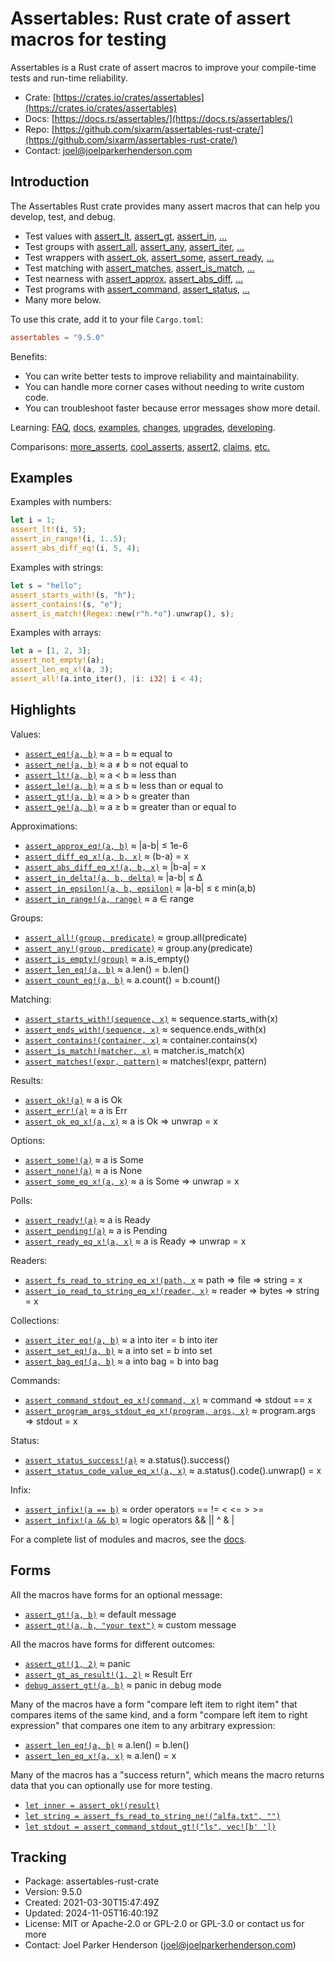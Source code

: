 <!--
tags: #assert #assertion #rust #testing #macros #tdd #testdrivendevelopment
-->

# Assertables: Rust crate of assert macros for testing

Assertables is a Rust crate of assert macros to improve your compile-time tests and run-time reliability.

* Crate: [https://crates.io/crates/assertables](https://crates.io/crates/assertables)
* Docs: [https://docs.rs/assertables/](https://docs.rs/assertables/)
* Repo: [https://github.com/sixarm/assertables-rust-crate/](https://github.com/sixarm/assertables-rust-crate/)
* Contact: [joel@joelparkerhenderson.com](mailto:joel@joelparkerhenderson.com)

## Introduction

The Assertables Rust crate provides many assert macros
that can help you develop, test, and debug.

* Test values with
  [assert_lt](https://docs.rs/assertables/9.5.0/assertables/assert_lt),
  [assert_gt](https://docs.rs/assertables/9.5.0/assertables/assert_gt),
  [assert_in](https://docs.rs/assertables/9.5.0/assertables/assert_in),
  […](https://docs.rs/assertables)
* Test groups with
  [assert_all](https://docs.rs/assertables/9.5.0/assertables/assert_all),
  [assert_any](https://docs.rs/assertables/9.5.0/assertables/assert_any),
  [assert_iter](https://docs.rs/assertables/9.5.0/assertables/assert_iter),
  […](https://docs.rs/assertables)
* Test wrappers with
  [assert_ok](https://docs.rs/assertables/9.5.0/assertables/assert_ok),
  [assert_some](https://docs.rs/assertables/9.5.0/assertables/assert_some),
  [assert_ready](https://docs.rs/assertables/9.5.0/assertables/assert_ready),
  […](https://docs.rs/assertables)
* Test matching with
  [assert_matches](https://docs.rs/assertables/9.5.0/assertables/assert_matches),
  [assert_is_match](https://docs.rs/assertables/9.5.0/assertables/assert_is_match),
  […](https://docs.rs/assertables)
* Test nearness with
  [assert_approx](https://docs.rs/assertables/9.5.0/assertables/assert_approx),
  [assert_abs_diff](https://docs.rs/assertables/9.5.0/assertables/assert_abs_diff),
  […](https://docs.rs/assertables/)
* Test programs with
  [assert_command](https://docs.rs/assertables/9.5.0/assertables/assert_command),
  [assert_status](https://docs.rs/assertables/9.5.0/assertables/assert_staus),
  […](https://docs.rs/assertables)
* Many more below.

To use this crate, add it to your file `Cargo.toml`:

```toml
assertables = "9.5.0"
```

Benefits:

* You can write better tests to improve reliability and maintainability.
* You can handle more corner cases without needing to write custom code.
* You can troubleshoot faster because error messages show more detail.

Learning:
[FAQ](https://github.com/SixArm/assertables-rust-crate/tree/main/help/faq),
[docs](https://docs.rs/assertables/),
[examples](https://github.com/SixArm/assertables-rust-crate/blob/main/tests/examples/),
[changes](https://github.com/SixArm/assertables-rust-crate/tree/main/CHANGES.md),
[upgrades](https://github.com/SixArm/assertables-rust-crate/tree/main/help/upgrades/upgrade-from-version-8-to-9),
[developing](https://github.com/SixArm/assertables-rust-crate/tree/main/help/developing/).

Comparisons:
[more_asserts](https://github.com/SixArm/assertables-rust-crate/tree/main/help/comparisons/more_asserts),
[cool_asserts](https://github.com/SixArm/assertables-rust-crate/tree/main/help/comparisons/cool_asserts),
[assert2](https://github.com/SixArm/assertables-rust-crate/tree/main/help/comparisons/assert2),
[claims](https://github.com/SixArm/assertables-rust-crate/tree/main/help/comparisons/claims),
[etc.](https://github.com/SixArm/assertables-rust-crate/tree/main/help/comparisons)

## Examples

Examples with numbers:

```rust
let i = 1;
assert_lt!(i, 5);
assert_in_range!(i, 1..5);
assert_abs_diff_eq!(i, 5, 4);
```

Examples with strings:

```rust
let s = "hello";
assert_starts_with!(s, "h");
assert_contains!(s, "e");
assert_is_match!(Regex::new(r"h.*o").unwrap(), s);
```

Examples with arrays:

```rust
let a = [1, 2, 3];
assert_not_empty!(a);
assert_len_eq_x!(a, 3);
assert_all!(a.into_iter(), |i: i32| i < 4);
```

## Highlights

Values:

* [`assert_eq!(a, b)`](https://docs.rs/assertables/9.5.0/assertables/assert_eq) ≈ a = b ≈ equal to
* [`assert_ne!(a, b)`](https://docs.rs/assertables/9.5.0/assertables/assert_ne) ≈ a ≠ b ≈ not equal to
* [`assert_lt!(a, b)`](https://docs.rs/assertables/9.5.0/assertables/assert_lt) ≈ a < b ≈ less than
* [`assert_le!(a, b)`](https://docs.rs/assertables/9.5.0/assertables/assert_le) ≈ a ≤ b ≈ less than or equal to
* [`assert_gt!(a, b)`](https://docs.rs/assertables/9.5.0/assertables/assert_gt) ≈ a > b ≈ greater than
* [`assert_ge!(a, b)`](https://docs.rs/assertables/9.5.0/assertables/assert_ge) ≈ a ≥ b ≈ greater than or equal to

Approximations:

* [`assert_approx_eq!(a, b)`](https://docs.rs/assertables/9.5.0/assertables/assert_approx/assert_approx_eq) ≈ |a-b| ≤ 1e-6
* [`assert_diff_eq_x!(a, b, x)`](https://docs.rs/assertables/9.5.0/assertables/assert_diff/assert_diff_eq_x) ≈ (b-a) = x
* [`assert_abs_diff_eq_x!(a, b, x)`](https://docs.rs/assertables/9.5.0/assertables/assert_abs_diff/assert_abs_diff_eq_x) ≈ |b-a| = x
* [`assert_in_delta!(a, b, delta)`](https://docs.rs/assertables/9.5.0/assertables/assert_in/assert_in_delta) ≈ |a-b| ≤ Δ
* [`assert_in_epsilon!(a, b, epsilon)`](https://docs.rs/assertables/9.5.0/assertables/assert_in/assert_in_epsilon) ≈ |a-b| ≤ ε min(a,b)
* [`assert_in_range!(a, range)`](https://docs.rs/assertables/9.5.0/assertables/assert_in/assert_in_range) ≈ a ∈ range

Groups:

* [`assert_all!(group, predicate)`](https://docs.rs/assertables/9.5.0/assertables/assert_all) ≈ group.all(predicate)
* [`assert_any!(group, predicate)`](https://docs.rs/assertables/9.5.0/assertables/assert_any) ≈ group.any(predicate)
* [`assert_is_empty!(group)`](https://docs.rs/assertables/9.5.0/assertables/assert_is_empty/assert_is_empty) ≈ a.is_empty()
* [`assert_len_eq!(a, b)`](https://docs.rs/assertables/9.5.0/assertables/assert_len/assert_len_eq) ≈ a.len() = b.len()
* [`assert_count_eq!(a, b)`](https://docs.rs/assertables/9.5.0/assertables/assert_count/assert_count_eq) ≈ a.count() = b.count()

Matching:

* [`assert_starts_with!(sequence, x)`](https://docs.rs/assertables/9.5.0/assertables/assert_starts_with) ≈ sequence.starts_with(x)
* [`assert_ends_with!(sequence, x)`](https://docs.rs/assertables/9.5.0/assertables/assert_ends_with) ≈ sequence.ends_with(x)
* [`assert_contains!(container, x)`](https://docs.rs/assertables/9.5.0/assertables/assert_contains) ≈ container.contains(x)
* [`assert_is_match!(matcher, x)`](https://docs.rs/assertables/9.5.0/assertables/assert_is_match) ≈ matcher.is_match(x)
* [`assert_matches!(expr, pattern)`](https://docs.rs/assertables/9.5.0/assertables/assert_matches) ≈ matches!(expr, pattern)

Results:

* [`assert_ok!(a)`](https://docs.rs/assertables/9.5.0/assertables/assert_ok) ≈ a is Ok
* [`assert_err!(a)`](https://docs.rs/assertables/9.5.0/assertables/assert_err) ≈ a is Err
* [`assert_ok_eq_x!(a, x)`](https://docs.rs/assertables/9.5.0/assertables/assert_ok/assert_ok_eq_x) ≈ a is Ok ⇒ unwrap = x

Options:

* [`assert_some!(a)`](https://docs.rs/assertables/9.5.0/assertables/assert_some) ≈ a is Some
* [`assert_none!(a)`](https://docs.rs/assertables/9.5.0/assertables/assert_none) ≈ a is None
* [`assert_some_eq_x!(a, x)`](https://docs.rs/assertables/9.5.0/assertables/assert_some/assert_some_eq_x) ≈ a is Some ⇒ unwrap = x

Polls:

* [`assert_ready!(a)`](https://docs.rs/assertables/9.5.0/assertables/assert_ready) ≈ a is Ready
* [`assert_pending!(a)`](https://docs.rs/assertables/9.5.0/assertables/assert_pending) ≈ a is Pending
* [`assert_ready_eq_x!(a, x)`](https://docs.rs/assertables/9.5.0/assertables/assert_ready/assert_ready_eq_x) ≈ a is Ready ⇒ unwrap = x

Readers:

* [`assert_fs_read_to_string_eq_x!(path, x`](https://docs.rs/assertables/9.5.0/assertables/assert_fs_read_to_string) ≈ path ⇒ file ⇒ string = x
* [`assert_io_read_to_string_eq_x!(reader, x)`](https://docs.rs/assertables/9.5.0/assertables/assert_io_read_to_string) ≈ reader ⇒ bytes ⇒ string = x

Collections:

* [`assert_iter_eq!(a, b)`](https://docs.rs/assertables/9.5.0/assertables/assert_iter) ≈ a into iter = b into iter
* [`assert_set_eq!(a, b)`](https://docs.rs/assertables/9.5.0/assertables/assert_set) ≈ a into set = b into set
* [`assert_bag_eq!(a, b)`](https://docs.rs/assertables/9.5.0/assertables/assert_bag) ≈ a into bag = b into bag

Commands:

* [`assert_command_stdout_eq_x!(command, x)`](https://docs.rs/assertables/9.5.0/assertables/assert_command) ≈ command ⇒ stdout == x
* [`assert_program_args_stdout_eq_x!(program, args, x)`](https://docs.rs/assertables/9.5.0/assertables/assert_program_args) ≈ program.args ⇒ stdout = x

Status:

* [`assert_status_success!(a)`](https://docs.rs/assertables/9.5.0/assertables/assert_status/assert_status_success) ≈ a.status().success()
* [`assert_status_code_value_eq_x!(a, x)`](https://docs.rs/assertables/9.5.0/assertables/assert_status/assert_status_code_value_eq_x) ≈ a.status().code().unwrap() = x

Infix:

* [`assert_infix!(a == b)`](https://docs.rs/assertables/9.5.0/assertables/assert_infix) ≈ order operators == != < <= > >=
* [`assert_infix!(a && b)`](https://docs.rs/assertables/9.5.0/assertables/assert_infix) ≈ logic operators && || ^ & |

For a complete list of modules and macros, see the [docs](https://docs.rs/assertables/).


## Forms

All the macros have forms for an optional message:

* [`assert_gt!(a, b)`](https://docs.rs/assertables/9.5.0/assertables/macro.assert_gt.html) ≈ default message
* [`assert_gt!(a, b, "your text")`](https://docs.rs/assertables/9.5.0/assertables/macro.assert_gt.html) ≈ custom message

All the macros have forms for different outcomes:

* [`assert_gt!(1, 2)`](https://docs.rs/assertables/9.5.0/assertables/macro.assert_gt.html) ≈ panic
* [`assert_gt_as_result!(1, 2)`](https://docs.rs/assertables/9.5.0/assertables/macro.assert_gt_as_result.html) ≈  Result Err
* [`debug_assert_gt!(a, b)`](https://docs.rs/assertables/9.5.0/assertables/macro.debug_assert_gt.html) ≈ panic in debug mode

Many of the macros have a form "compare left item to right item" that compares
items of the same kind, and a form "compare left item to right expression" that
compares one item to any arbitrary expression:

* [`assert_len_eq!(a, b)`](https://docs.rs/assertables/9.5.0/assertables/macro.assert_ok_eq.html) ≈ a.len() = b.len()
* [`assert_len_eq_x!(a, x)`](https://docs.rs/assertables/9.5.0/assertables/macro.assert_ok_eq_x.html) ≈ a.len() = x

Many of the macros has a "success return", which means the macro returns data that you can optionally use for more testing.

* [`let inner = assert_ok!(result)`](https://docs.rs/assertables/9.5.0/assertables/macro.assert_ok.html)
* [`let string = assert_fs_read_to_string_ne!("alfa.txt", "")`](https://docs.rs/assertables/9.5.0/assertables/macro.assert_fs_read_to_string_ne.html)
* [`let stdout = assert_command_stdout_gt!("ls", vec![b' '])`](https://docs.rs/assertables/9.5.0/assertables/macro.assert_command_stdout_gt.html)


## Tracking

* Package: assertables-rust-crate
* Version: 9.5.0
* Created: 2021-03-30T15:47:49Z
* Updated: 2024-11-05T16:40:19Z
* License: MIT or Apache-2.0 or GPL-2.0 or GPL-3.0 or contact us for more
* Contact: Joel Parker Henderson (joel@joelparkerhenderson.com)
